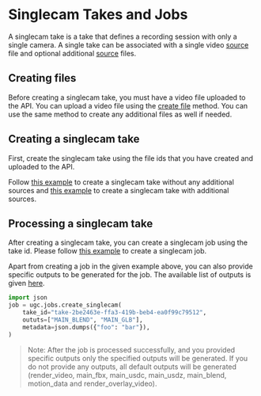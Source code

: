 # Singlecam Takes and Jobs

A singlecam take is a take that defines a recording session with only a single camera. A single take can be associated with a single video [source](/move-ugc-python/latest/api-reference/schemas/sources/) file and optional additional [source](/move-ugc-python/latest/api-reference/schemas/sources/) files.

## Creating files

Before creating a singlecam take, you must have a video file uploaded to the API. You can upload a video file using the [create file](/move-ugc-python/latest/getting-started/usage/file/#creating-a-file) method. You can use the same method to create any additional files as well if needed.

## Creating a singlecam take

First, create the singlecam take using the file ids that you have created and uploaded to the API.

Follow [this example](/move-ugc-python/latest/getting-started/usage/take/#creating-a-take) to create a singlecam take without any additional sources and [this example](/move-ugc-python/latest/getting-started/usage/take/#create-a-take-with-additional-files-ie-move-file) to create a singlecam take with additional sources.

## Processing a singlecam take

After creating a singlecam take, you can create a singlecam job using the take id. Please follow [this example](/move-ugc-python/latest/getting-started/usage/job/#creating-a-job) to create a singlecam job.

Apart from creating a job in the given example above, you can also provide specific outputs to be generated for the job. The available list of outputs is given [here](https://move-ai.github.io/move-ugc-api/schema/#outputtype).

```python
import json
job = ugc.jobs.create_singlecam(
    take_id="take-2be2463e-ffa3-419b-beb4-ea0f99c79512",
    oututs=["MAIN_BLEND", "MAIN_GLB"],
    metadata=json.dumps({"foo": "bar"}),
)
```

> Note: After the job is processed successfully, and you provided specific outputs only the specified outputs will be generated. If you do not provide any outputs, all default outputs will be generated (render_video, main_fbx, main_usdc, main_usdz, main_blend, motion_data and render_overlay_video).
